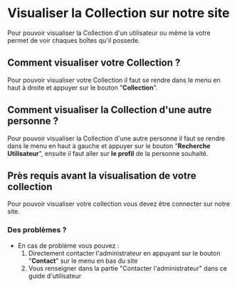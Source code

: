 # Visualiser la Collection sur notre site

Pour pouvoir visualiser la Collection d'un utilisateur ou même la votre permet de voir chaques boîtes qu'il possede.

## Comment visualiser votre Collection ?

Pour pouvoir visualiser votre Collection il faut se rendre dans le menu en haut à droite et appuyer sur le bouton "**Collection**". 

## Comment visualiser la Collection d'une autre personne ?

Pour pouvoir visualiser la Collection d'une autre personne il faut se rendre dans le menu en haut à gauche et appuyer sur le bouton "**Recherche Utilisateur**", ensuite il faut aller sur **le profil** de la personne souhaité. 

## Près requis avant la visualisation de votre collection

Pour pouvoir visualiser votre collection vous devez être connecter sur notre site.

### Des problèmes ?

- En cas de problème vous pouvez : 
    1. Directement contacter l'administrateur en appuyant sur le bouton "**Contact**" sur le menu en bas du site
    2. Vous renseigner dans la partie "Contacter l'administrateur" dans ce guide d'utilisateur
